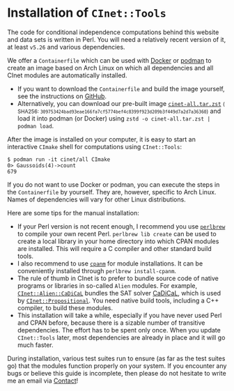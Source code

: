 # Installation of `CInet::Tools`

The code for conditional independence computations behind this website and
data sets is written in Perl. You will need a relatively recent version of
it, at least `v5.26` and various dependencies.

We offer a `Containerfile` which can be used with [Docker] or [podman] to
create an image based on Arch Linux on which all dependencies and all CInet
modules are automatically installed.

- If you want to download the `Containerfile` and build the image yourself,
  see the instructions on [GitHub](https://github.com/CInet/container).
- Alternatively, you can download our pre-built image
  [`cinet-all.tar.zst`](/images/cinet-all.tar.zst)
  <small style="line-break: anywhere">(SHA256: <code>309753424bad93eae166fa7cf5774bef4c8399f923d209b3f449d7a2d7a36360</code>)</small>
  and load it into podman (or Docker) using `zstd -o cinet-all.tar.zst | podman load`.

After the image is installed on your computer, it is easy to start an
interactive `CImake` shell for computations using `CInet::Tools`:

``` console
$ podman run -it cinet/all CImake
0> Gaussoids(4)->count
679
```

If you do not want to use Docker or podman, you can execute the steps in the
`Containerfile` by yourself. They are, however, specific to Arch Linux. Names
of dependencies will vary for other Linux distributions.

Here are some tips for the manual installation:

- If your Perl version is not recent enough, I recommend you use [`perlbrew`]
  to compile your own recent Perl. `perlbrew lib create` can be used to create
  a local library in your home directory into which CPAN modules are installed.
  This will require a C compiler and other standard build tools.
- I also recommend to use [`cpanm`] for module installations. It can be
  conveniently installed through `perlbrew install-cpanm`.
- The rule of thumb in CInet is to prefer to bundle source code of native
  programs or libraries in so-called `Alien` modules. For example,
  [`CInet::Alien::CaDiCaL`] bundles the SAT solver [CaDiCaL], which is
  used by [`CInet::Propositional`]. You need native build tools, including
  a C++ compiler, to build these modules.
- This installation will take a while, especially if you have never used
  Perl and CPAN before, because there is a sizable number of transitive
  dependencies. The effort has to be spent only once. When you update
  `CInet::Tools` later, most dependencies are already in place and it will
  go much faster.

During installation, various test suites run to ensure (as far as the
test suites go) that the modules function properly on your system.
If you encounter any bugs or believe this guide is incomplete, then
please do not hesitate to write me an email via [Contact](/contact)!

[Docker]: https://www.docker.com
[podman]: https://podman.io
[`perlbrew`]: https://perlbrew.pl
[`cpanm`]: https://metacpan.org/pod/App::cpanminus
[`local::lib`]: https://metacpan.org/pod/local::lib
[`CInet::Alien::CaDiCaL`]: /doc/CInet::Alien::CaDiCaL
[CaDiCaL]: http://fmv.jku.at/cadical/
[`CInet::Propositional`]: /doc/CInet::Propositional
